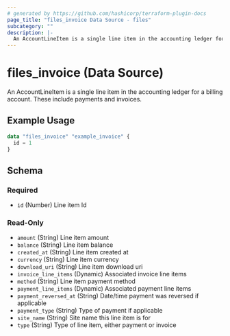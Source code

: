 ```yaml
---
# generated by https://github.com/hashicorp/terraform-plugin-docs
page_title: "files_invoice Data Source - files"
subcategory: ""
description: |-
  An AccountLineItem is a single line item in the accounting ledger for a billing account. These include payments and invoices.
---
```


# files_invoice (Data Source)

An AccountLineItem is a single line item in the accounting ledger for a billing account. These include payments and invoices.

## Example Usage

```terraform
data "files_invoice" "example_invoice" {
  id = 1
}
```

<!-- schema generated by tfplugindocs -->
## Schema

### Required

- `id` (Number) Line item Id

### Read-Only

- `amount` (String) Line item amount
- `balance` (String) Line item balance
- `created_at` (String) Line item created at
- `currency` (String) Line item currency
- `download_uri` (String) Line item download uri
- `invoice_line_items` (Dynamic) Associated invoice line items
- `method` (String) Line item payment method
- `payment_line_items` (Dynamic) Associated payment line items
- `payment_reversed_at` (String) Date/time payment was reversed if applicable
- `payment_type` (String) Type of payment if applicable
- `site_name` (String) Site name this line item is for
- `type` (String) Type of line item, either payment or invoice
